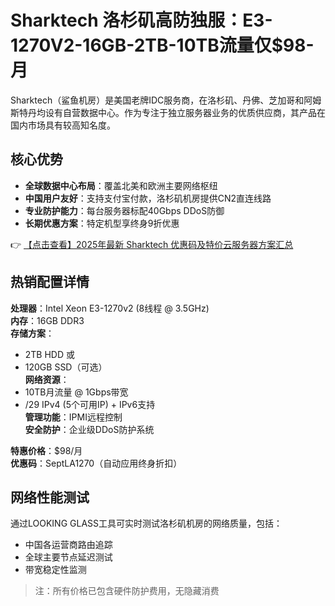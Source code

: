 # Sharktech 洛杉矶高防独服：E3-1270V2-16GB-2TB-10TB流量仅$98-月

Sharktech（鲨鱼机房）是美国老牌IDC服务商，在洛杉矶、丹佛、芝加哥和阿姆斯特丹均设有自营数据中心。作为专注于独立服务器业务的优质供应商，其产品在国内市场具有较高知名度。

## 核心优势
- **全球数据中心布局**：覆盖北美和欧洲主要网络枢纽
- **中国用户友好**：支持支付宝付款，洛杉矶机房提供CN2直连线路
- **专业防护能力**：每台服务器标配40Gbps DDoS防御
- **长期优惠方案**：特定机型享终身9折优惠

👉 [【点击查看】2025年最新 Sharktech 优惠码及特价云服务器方案汇总](https://bit.ly/Sharktech)

## 热销配置详情
**处理器**：Intel Xeon E3-1270v2 (8线程 @ 3.5GHz)  
**内存**：16GB DDR3  
**存储方案**：
- 2TB HDD 或 
- 120GB SSD（可选）  
**网络资源**：
- 10TB月流量 @ 1Gbps带宽
- /29 IPv4 (5个可用IP) + IPv6支持  
**管理功能**：IPMI远程控制  
**安全防护**：企业级DDoS防护系统  

**特惠价格**：$98/月  
**优惠码**：SeptLA1270（自动应用终身折扣）

## 网络性能测试
通过LOOKING GLASS工具可实时测试洛杉矶机房的网络质量，包括：
- 中国各运营商路由追踪
- 全球主要节点延迟测试
- 带宽稳定性监测

> 注：所有价格已包含硬件防护费用，无隐藏消费
